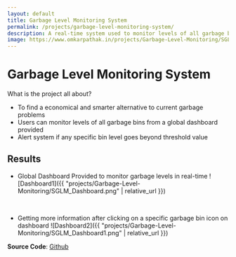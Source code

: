 ```yaml
---
layout: default
title: Garbage Level Monitoring System
permalink: /projects/garbage-level-monitoring-system/
description: A real-time system used to monitor levels of all garbage bins from a single place. Based on IoT and Cloud Computing
image: https://www.omkarpathak.in/projects/Garbage-Level-Monitoring/SGLM_Dashboard.png
---
```


# Garbage Level Monitoring System
What is the project all about?

- To find a economical and smarter alternative to current garbage problems
- Users can monitor levels of all garbage bins from a global dashboard provided
- Alert system if any specific bin level goes beyond threshold value

## Results

- Global Dashboard Provided to monitor garbage levels in real-time
![Dashboard1]({{ "projects/Garbage-Level-Monitoring/SGLM_Dashboard.png" | relative_url }})

<br />

- Getting more information after clicking on a specific garbage bin icon on dashboard
![Dashboard2]({{ "projects/Garbage-Level-Monitoring/SGLM_Dashboard1.png" | relative_url }})

**Source Code**: [Github](https://github.com/OmkarPathak/Garbage-Level-Monitoring-System)
